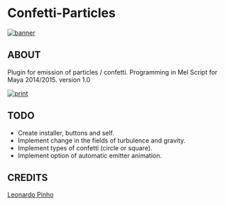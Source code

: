 Confetti-Particles
==================

[![banner](http://www.leonardopinho.com/imgs/banner.jpg)](http://www.leonardopinho.com/)

ABOUT
-----
Plugin for emission of particles / confetti.
Programming in Mel Script for Maya 2014/2015.
version 1.0

[![print](http://www.leonardopinho.com/imgs/print.jpg)](http://www.leonardopinho.com/)

TODO
-----
- Create installer, buttons and self.
- Implement change in the fields of turbulence and gravity.
- Implement types of confetti (circle or square).
- Implement option of automatic emitter animation.

CREDITS
-----
[Leonardo Pinho](http:/www.github.com/leonardopinho)

